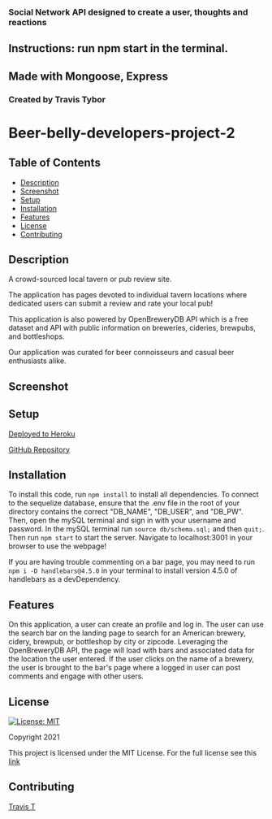 ### Social Network API designed to create a user, thoughts and reactions

## Instructions: run npm start in the terminal. 

## Made with Mongoose, Express 

### Created by Travis Tybor

# Beer-belly-developers-project-2

## Table of Contents

* [Description](#description)
* [Screenshot](#screenshot)
* [Setup](#setup)
* [Installation](#installation)
* [Features](#features)
* [License](#license)
* [Contributing](#contributing)

## Description

A crowd-sourced local tavern or pub review site.

The application has pages devoted to individual tavern locations where dedicated users can submit a review and rate your local pub!

This application is also powered by OpenBreweryDB API which is a free dataset and API with public information on breweries, cideries, brewpubs, and bottleshops.

Our application was curated for beer connoisseurs and casual beer enthusiasts alike.

## Screenshot



## Setup

[Deployed to Heroku](https://beer-belly.herokuapp.com/)

[GitHub Repository](https://github.com/ggamb/Beer-belly-developers-project-2)

## Installation

To install this code, run `npm install` to install all dependencies. To connect to the sequelize database, ensure that the .env file in the root of your directory contains the correct "DB_NAME", "DB_USER", and "DB_PW". Then, open the mySQL terminal and sign in with your username and password. In the mySQL terminal run `source db/schema.sql;` and then `quit;`. Then run `npm start` to start the server. Navigate to localhost:3001 in your browser to use the webpage!

If you are having trouble commenting on a bar page, you may need to run `npm i -D handlebars@4.5.0` in your terminal to install version 4.5.0 of handlebars as a devDependency.

## Features

On this application, a user can create an profile and log in. The user can use the search bar on the landing page to search for an American brewery, cidery, brewpub, or bottleshop by city or zipcode. Leveraging the OpenBreweryDB API, the page will load with bars and associated data for the location the user entered. If the user clicks on the name of a brewery, the user is brought to the bar's page where a logged in user can post comments and engage with other users.

## License

[![License: MIT](https://img.shields.io/badge/License-MIT-red.svg)](https://opensource.org/licenses/MIT)

Copyright 2021

This project is licensed under the MIT License. For the full license see this [link](https://opensource.org/licenses/MIT)

## Contributing


[Travis T](https://github.com/tygrski)
